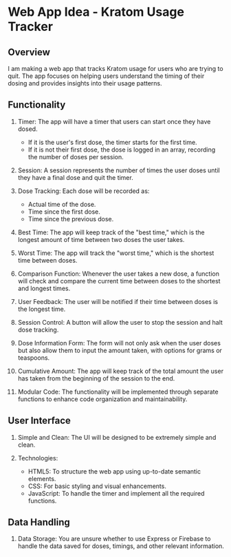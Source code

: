 # Web App Idea - Kratom Usage Tracker

## Overview
I am making a web app that tracks Kratom usage for users who are trying to quit. The app focuses on helping users understand the timing of their dosing and provides insights into their usage patterns.

## Functionality

1. Timer: The app will have a timer that users can start once they have dosed.
   - If it is the user's first dose, the timer starts for the first time.
   - If it is not their first dose, the dose is logged in an array, recording the number of doses per session.

2. Session: A session represents the number of times the user doses until they have a final dose and quit the timer.

3. Dose Tracking: Each dose will be recorded as:
   - Actual time of the dose.
   - Time since the first dose.
   - Time since the previous dose.

4. Best Time: The app will keep track of the "best time," which is the longest amount of time between two doses the user takes.

5. Worst Time: The app will track the "worst time," which is the shortest time between doses.

6. Comparison Function: Whenever the user takes a new dose, a function will check and compare the current time between doses to the shortest and longest times.

7. User Feedback: The user will be notified if their time between doses is the longest time.

8. Session Control: A button will allow the user to stop the session and halt dose tracking.

9. Dose Information Form: The form will not only ask when the user doses but also allow them to input the amount taken, with options for grams or teaspoons.

10. Cumulative Amount: The app will keep track of the total amount the user has taken from the beginning of the session to the end.

11. Modular Code: The functionality will be implemented through separate functions to enhance code organization and maintainability.

## User Interface

1. Simple and Clean: The UI will be designed to be extremely simple and clean.

2. Technologies:

   - HTML5: To structure the web app using up-to-date semantic elements.
   - CSS: For basic styling and visual enhancements.
   - JavaScript: To handle the timer and implement all the required functions.

## Data Handling

1. Data Storage: You are unsure whether to use Express or Firebase to handle the data saved for doses, timings, and other relevant information.
